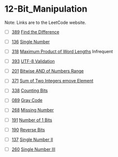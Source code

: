 # 12-Bit_Manipulation
Note: Links are to the LeetCode website.

- [ ] [389](389_Find_the_Difference.cpp) [Find the Difference](https://leetcode.com/problems/find-the-difference/description/)

- [ ] [136](136_Single_Number.cpp) [Single Number](https://leetcode.com/problems/single-number/description/)

- [ ] [318](318_Maximum_Product_of_Word_Lengths.cpp) [Maximum Product of Word Lengths](https://leetcode.com/problems/maximum-product-of-word-lengths/description/) Infrequent

- [ ] [393](393_UTF-8_Validation.cpp) [UTF-8 Validation](https://leetcode.com/problems/utf-08-validation/description/)

- [ ] [201](201_Bitwise_AND_of_Numbers_Range.cpp) [Bitwise AND of Numbers Range](https://leetcode.com/problems/bitwise-and-of-numbers-range/description/)

- [ ] [371](371_Sum_of_Two_Integers_emove_Element.cpp) [Sum of Two Integers emove Element](https://leetcode.com/problems/sum-of-two-integers/description/)

- [ ] [338](338_Counting_Bits.cpp) [Counting Bits](https://leetcode.com/problems/counting-bits/description/)

- [ ] [089](089_Gray_Code.cpp) [Gray Code](https://leetcode.com/problems/gray-code/description/)

- [ ] [268](268_Missing_Number.cpp) [Missing Number](https://leetcode.com/problems/missing-number/description/)

- [ ] [191](191_Number_of_1_Bits.cpp) [Number of 1 Bits](https://leetcode.com/problems/number-of-01-bits/description/)

- [ ] [190](190_Reverse_Bits.cpp) [Reverse Bits](https://leetcode.com/problems/reverse-bits/description/)

- [ ] [137](137_Single_Number_II.cpp) [Single Number II](https://leetcode.com/problems/single-number-ii/description/)

- [ ] [260](260_Single_Number_III.cpp) [Single Number III](https://leetcode.com/problems/single-number-iii/description/)

